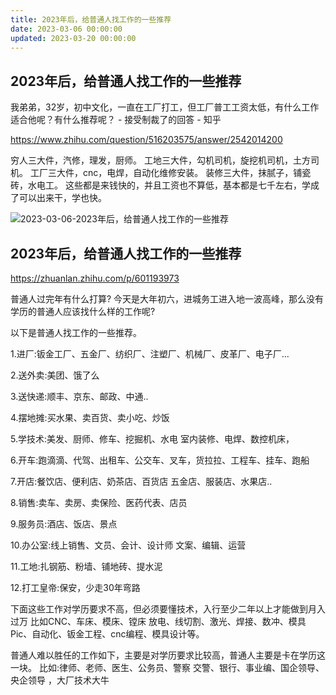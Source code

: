 ```yaml
---
title: 2023年后，给普通人找工作的一些推荐
date: 2023-03-06 00:00:00
updated: 2023-03-20 00:00:00
---
```


## 2023年后，给普通人找工作的一些推荐

我弟弟，32岁，初中文化，一直在工厂打工，但工厂普工工资太低，有什么工作适合他呢？有什么推荐呢？ - 接受制裁了的回答 - 知乎

https://www.zhihu.com/question/516203575/answer/2542014200

穷人三大件，汽修，理发，厨师。
工地三大件，勾机司机，旋挖机司机，土方司机。
工厂三大件，cnc，电焊，自动化维修安装。
装修三大件，抹腻子，铺瓷砖，水电工。
这些都是来钱快的，并且工资也不算低，基本都是七千左右，学成了可以出来干，学也快。

![2023-03-06-2023年后，给普通人找工作的一些推荐](assets/2023-03-06-2023年后，给普通人找工作的一些推荐.jpeg)

## 2023年后，给普通人找工作的一些推荐

https://zhuanlan.zhihu.com/p/601193973

普通人过完年有什么打算?
今天是大年初六，进城务工进入地一波高峰，那么没有学历的普通人应该找什么样的工作呢?

以下是普通人找工作的一些推荐。

1.进厂:钣金工厂、五金厂、纺织厂、注塑厂、机械厂、皮革厂、电子厂...

2.送外卖:美团、饿了么

3.送快递:顺丰、京东、邮政、中通..

4.摆地摊:买水果、卖百货、卖小吃、炒饭

5.学技术:美发、厨师、修车、挖掘机、水电
室内装修、电焊、数控机床，

6.开车:跑滴滴、代驾、出租车、公交车、叉车，货拉拉、工程车、挂车、跑船

7.开店:餐饮店、便利店、奶茶店、百货店
五金店、服装店、水果店..

8.销售:卖车、卖房、卖保险、医药代表、店员

9.服务员:酒店、饭店、景点

10.办公室:线上销售、文员、会计、设计师
文案、编辑、运营

11.工地:扎钢筋、粉墙、铺地砖、提水泥

12.打工皇帝:保安，少走30年弯路

下面这些工作对学历要求不高，但必须要懂技术，入行至少二年以上才能做到月入过万
比如CNC、车床、模床、镗床
放电、线切割、激光、焊接、数冲、模具
Pic、自动化、钣金工程、cnc编程、模具设计等。

普通人难以胜任的工作如下，主要是对学历要求比较高，普通人主要是卡在学历这一块。
比如:律师、老师、医生、公务员、警察
交警、银行、事业编、国企领导、央企领导
，大厂技术大牛
